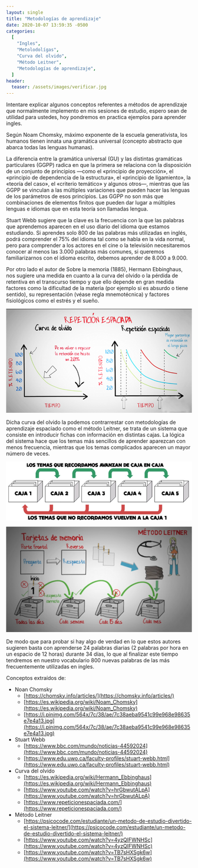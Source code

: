 ```yaml
---
layout: single
title: "Metodologías de aprendizaje"
date: 2020-10-07 13:59:35 -0500
categories:
  [
    "Ingles",
    "Metolodolígas",
    "Curva del olvido",
    "Método Leitner",
    "Metodologías de aprendizaje",
  ]
header:
  teaser: /assets/images/verificar.jpg
---
```


Intentare explicar algunos conceptos referentes a métodos de aprendizaje que normalmente implemento en mis sesiones de estudio, espero sean de utilidad para ustedes, hoy pondremos en practica ejemplos para aprender ingles.

Según Noam Chomsky, máximo exponente de la escuela generativista, los humanos tienen innata una gramática universal (concepto abstracto que abarca todas las lenguas humanas).

La diferencia entre la gramática universal (GU) y las distintas gramáticas particulares (GGPP) radica en que la primera se relaciona con la disposición de un conjunto de principios ―como el «principio de proyección», el «principio de dependencia de la estructura», el «principio de ligamiento», la «teoría del caso», el «criterio temático» y algunos otros―, mientras que las GGPP se vinculan a las múltiples variaciones que pueden hacer las lenguas de los parámetros de esos principios. Las GGPP no son más que combinaciones de elementos finitos que pueden dar lugar a múltiples lenguas e idiomas que en esta teoría son llamadas lengua.

Stuart Webb sugiere que la clave es la frecuencia con la que las palabras que aprendemos aparecen en el uso diario del idioma que estamos estudiando. Si aprendes solo 800 de las palabras más utilizadas en inglés, podrá comprender el 75% del idioma tal como se habla en la vida normal, pero para comprender a los actores en el cine o la televisión necesitaremos conocer al menos las 3.000 palabras más comunes, si queremos familiarizarnos con el idioma escrito, debemos aprender de 8.000 a 9.000.

Por otro lado el autor de Sobre la memoria (1885), Hermann Ebbinghaus, nos sugiere una medida en cuanto a la curva del olvido o la pérdida de retentiva en el transcurso tiempo y que ello depende en gran medida factores como la dificultad de la materia (por ejemplo si es absurdo o tiene sentido), su representación (véase regla mnemotécnica) y factores fisiológicos como el estrés y el sueño.

![Repeticion espaciada](/assets/images/spaced_repetition.png)

Dicha curva del olvido la podemos contrarrestar con metodologías de aprendizaje espaciado como el método Leitner, se trata de un sistema que consiste en introducir fichas con información en distintas cajas. La lógica del sistema hace que los temas más sencillos de aprender aparezcan con menos frecuencia, mientras que los temas complicados aparecen un mayor número de veces.

![Metodo leitner 2](/assets/images/metodo-leitner1.jpg)

![Metodo leitner 1](/assets/images/metodo-leitner2.png)

De modo que para probar si hay algo de verdad en lo que estos autores sugieren basta con aprenderse 24 palabras diarias (2 palabras por hora en un espacio de 12 horas) durante 34 días, lo que al finalizar este tiempo tendremos en nuestro vocabulario 800 nuevas palabras de las más frecuentemente utilizadas en ingles.

Conceptos extraídos de:

- Noan Chomsky
  - [https://chomsky.info/articles/](https://chomsky.info/articles/)
  - [https://es.wikipedia.org/wiki/Noam_Chomsky](https://es.wikipedia.org/wiki/Noam_Chomsky)
  - [https://i.pinimg.com/564x/7c/38/ae/7c38aeba9541c99e968e98635e7e4a13.jpg](https://i.pinimg.com/564x/7c/38/ae/7c38aeba9541c99e968e98635e7e4a13.jpg)
- Stuart Webb
  - [https://www.bbc.com/mundo/noticias-44592024](https://www.bbc.com/mundo/noticias-44592024)
  - [https://www.edu.uwo.ca/faculty-profiles/stuart-webb.html](https://www.edu.uwo.ca/faculty-profiles/stuart-webb.html)
- Curva del olvido
  - [https://es.wikipedia.org/wiki/Hermann_Ebbinghaus](https://es.wikipedia.org/wiki/Hermann_Ebbinghaus)
  - [https://www.youtube.com/watch?v=hrGbwutALpA](https://www.youtube.com/watch?v=hrGbwutALpA)
  - [https://www.repeticionespaciada.com/](https://www.repeticionespaciada.com/)
- Método Leitner
  - [https://psicocode.com/estudiante/un-metodo-de-estudio-divertido-el-sistema-leitner/](https://psicocode.com/estudiante/un-metodo-de-estudio-divertido-el-sistema-leitner/)
  - [https://www.youtube.com/watch?v=4yzQIFWNHSc](https://www.youtube.com/watch?v=4yzQIFWNHSc)
  - [https://www.youtube.com/watch?v=TB7sHXSgk6w](https://www.youtube.com/watch?v=TB7sHXSgk6w)
